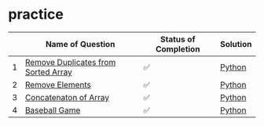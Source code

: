 # practice

|   | Name of Question  | Status of Completion  | Solution  |
|---|---|---|---|
|1   | [Remove Duplicates from Sorted Array](https://leetcode.com/problems/remove-duplicates-from-sorted-array/) | ✅ | [Python](https://github.com/DennisxB/dsa-practice/blob/main/images/Remove%20Duplicates%20from%20Sorted%20Arrays.png) |
| 2  | [Remove Elements](https://leetcode.com/problems/remove-element/)  | ✅ | [Python](https://github.com/DennisxB/dsa-practice/blob/main/images/Remove%20Element.png) |
| 3  | [Concatenaton of Array](https://leetcode.com/problems/concatenation-of-array/description/)  | ✅ | [Python](https://github.com/DennisxB/dsa-practice/blob/main/images/Concatenation%20of%20Array.png) | 
| 4  | [Baseball Game](https://leetcode.com/problems/baseball-game/description/)  | ✅ | [Python](https://github.com/DennisxB/dsa-practice/blob/main/images/Baseball%20ofGame.png) | 